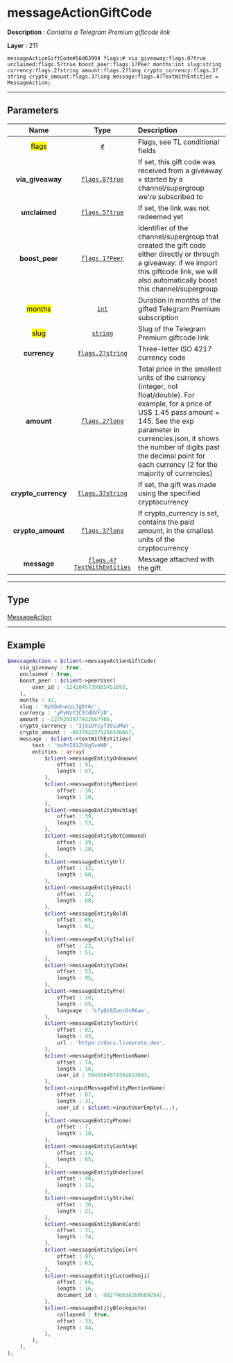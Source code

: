 # messageActionGiftCode

**Description** : *Contains a Telegram Premium giftcode link*

**Layer** : 211

```tl
messageActionGiftCode#56d03994 flags:# via_giveaway:flags.0?true unclaimed:flags.5?true boost_peer:flags.1?Peer months:int slug:string currency:flags.2?string amount:flags.2?long crypto_currency:flags.3?string crypto_amount:flags.3?long message:flags.4?TextWithEntities = MessageAction;
```

---

## Parameters

| Name | Type | Description |
| :---: | :---: | :--- |
| <mark>flags</mark> | [`#`](type/#) | Flags, see TL conditional fields |
| **via_giveaway** | [`flags.0?true`](type/true) | If set, this gift code was received from a giveaway » started by a channel/supergroup we're subscribed to |
| **unclaimed** | [`flags.5?true`](type/true) | If set, the link was not redeemed yet |
| **boost_peer** | [`flags.1?Peer`](type/Peer) | Identifier of the channel/supergroup that created the gift code either directly or through a giveaway: if we import this giftcode link, we will also automatically boost this channel/supergroup |
| <mark>months</mark> | [`int`](type/int) | Duration in months of the gifted Telegram Premium subscription |
| <mark>slug</mark> | [`string`](type/string) | Slug of the Telegram Premium giftcode link |
| **currency** | [`flags.2?string`](type/string) | Three-letter ISO 4217 currency code |
| **amount** | [`flags.2?long`](type/long) | Total price in the smallest units of the currency (integer, not float/double). For example, for a price of US$ 1.45 pass amount = 145. See the exp parameter in currencies.json, it shows the number of digits past the decimal point for each currency (2 for the majority of currencies) |
| **crypto_currency** | [`flags.3?string`](type/string) | If set, the gift was made using the specified cryptocurrency |
| **crypto_amount** | [`flags.3?long`](type/long) | If crypto_currency is set, contains the paid amount, in the smallest units of the cryptocurrency |
| **message** | [`flags.4?TextWithEntities`](type/TextWithEntities) | Message attached with the gift |

---

## Type

[MessageAction](type/MessageAction)

---

## Example

```php
$messageAction = $client->messageActionGiftCode(
	via_giveaway : true,
	unclaimed : true,
	boost_peer : $client->peerUser(
		user_id : -1242845739085451693,
	),
	months : 42,
	slug : 'OpSQahuUzL3gDt6c',
	currency : 'yPvNzY1C9Jd6VFj8',
	amount : -2279203977432667906,
	crypto_currency : 'Ij51OYcyf39iuMGn',
	crypto_amount : -8937922375256536667,
	message : $client->textWithEntities(
		text : 'bsPoIO1ZtXg5veND',
		entities : array(
			$client->messageEntityUnknown(
				offset : 91,
				length : 57,
			),
			$client->messageEntityMention(
				offset : 30,
				length : 10,
			),
			$client->messageEntityHashtag(
				offset : 39,
				length : 53,
			),
			$client->messageEntityBotCommand(
				offset : 39,
				length : 28,
			),
			$client->messageEntityUrl(
				offset : 12,
				length : 60,
			),
			$client->messageEntityEmail(
				offset : 22,
				length : 68,
			),
			$client->messageEntityBold(
				offset : 66,
				length : 61,
			),
			$client->messageEntityItalic(
				offset : 22,
				length : 51,
			),
			$client->messageEntityCode(
				offset : 53,
				length : 95,
			),
			$client->messageEntityPre(
				offset : 38,
				length : 55,
				language : 'LfyQi9ZuocOvR6aw',
			),
			$client->messageEntityTextUrl(
				offset : 92,
				length : 43,
				url : 'https://docs.liveproto.dev',
			),
			$client->messageEntityMentionName(
				offset : 74,
				length : 16,
				user_id : 5945564074361813893,
			),
			$client->inputMessageEntityMentionName(
				offset : 87,
				length : 31,
				user_id : $client->inputUserEmpty(...),
			),
			$client->messageEntityPhone(
				offset : 7,
				length : 18,
			),
			$client->messageEntityCashtag(
				offset : 24,
				length : 65,
			),
			$client->messageEntityUnderline(
				offset : 40,
				length : 12,
			),
			$client->messageEntityStrike(
				offset : 30,
				length : 21,
			),
			$client->messageEntityBankCard(
				offset : 31,
				length : 74,
			),
			$client->messageEntitySpoiler(
				offset : 97,
				length : 63,
			),
			$client->messageEntityCustomEmoji(
				offset : 66,
				length : 16,
				document_id : -9027466382606892947,
			),
			$client->messageEntityBlockquote(
				collapsed : true,
				offset : 33,
				length : 44,
			),
		),
	),
);
```